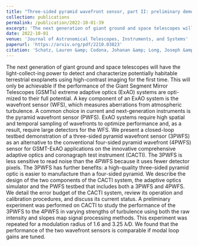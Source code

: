 ```yaml
---
title: "Three-sided pyramid wavefront sensor, part II: preliminary demonstration on the new comprehensive adaptive optics and coronagraph test instrument testbed"
collection: publications
permalink: /publication/2022-10-01-39
excerpt: 'The next generation of giant ground and space telescopes will have the light-collect-ing power to detect and characterize potentially habitable terrestrial exoplanets using high-contrast imaging for the first time. This will only be achievable if the performance of the Giant Segment Mirror Telescopes (GSMTs) extreme adaptive optics (ExAO) systems are opti-mized to their full potential. A key component of an ExAO system is the wavefront sensor (WFS), which measures aberrations from atmospheric turbulence. A common choice in current and next-generation instruments is the pyramid wavefront sensor (PWFS). ExAO systems require high spatial and temporal sampling of wavefronts to optimize performance and, as a result, require large detectors for the WFS. We present a closed-loop testbed demonstration of a three-sided pyramid wavefront sensor (3PWFS) as an alternative to the conventional four-sided pyramid wavefront (4PWFS) sensor for GSMT-ExAO applications on the innovative comprehensive adaptive optics and coronagraph test instrument (CACTI). The 3PWFS is less sensitive to read noise than the 4PWFS because it uses fewer detector pixels. The 3PWFS has further benefits: a high-quality three-sided pyramid optic is easier to manufacture than a four-sided pyramid. We describe the design of the two components of the CACTI system, the adaptive optics simulator and the PWFS testbed that includes both a 3PWFS and 4PWFS. We detail the error budget of the CACTI system, review its operation and calibration procedures, and discuss its current status. A preliminary experiment was performed on CACTI to study the performance of the 3PWFS to the 4PWFS in varying strengths of turbulence using both the raw intensity and slopes map signal processing methods. This experiment was repeated for a modulation radius of 1.6 and 3.25 λ∕D. We found that the performance of the two wavefront sensors is comparable if modal loop gains are tuned.'
date: 2022-10-01
venue: 'Journal of Astronomical Telescopes, Instruments, and Systems'
paperurl: 'https://arxiv.org/pdf/2210.03823'
citation: 'Schatz, Lauren &amp; Codona, Johanan &amp; Long, Joseph &amp; Males, Jared &amp; Pullen, Weslin &amp; Lumbres, Jennifer &amp; Gorkom, Kyle &amp; Chambouleyron, Vincent &amp; Close, Laird &amp; Correia, Carlos &amp; Fauvarque, Olivier &amp; Fusco, Thierry &amp; Guyon, Olivier &amp; Hart, Michael &amp; Janin-Potiron, Pierre &amp; Johnson, Robert &amp; Jovanovic, Nemanja &amp; Mateen, Mala &amp; Sauvage, Jean-François &amp; Neichel, Benoit. (2022). Three-sided pyramid wavefront sensor, part II: preliminary demonstration on the new comprehensive adaptive optics and coronagraph test instrument testbed. Journal of Astronomical Telescopes, Instruments, and Systems. 8. 10.1117/1.JATIS.8.4.049001. '
---
```

The next generation of giant ground and space telescopes will have the light-collect-ing power to detect and characterize potentially habitable terrestrial exoplanets using high-contrast imaging for the first time. This will only be achievable if the performance of the Giant Segment Mirror Telescopes (GSMTs) extreme adaptive optics (ExAO) systems are opti-mized to their full potential. A key component of an ExAO system is the wavefront sensor (WFS), which measures aberrations from atmospheric turbulence. A common choice in current and next-generation instruments is the pyramid wavefront sensor (PWFS). ExAO systems require high spatial and temporal sampling of wavefronts to optimize performance and, as a result, require large detectors for the WFS. We present a closed-loop testbed demonstration of a three-sided pyramid wavefront sensor (3PWFS) as an alternative to the conventional four-sided pyramid wavefront (4PWFS) sensor for GSMT-ExAO applications on the innovative comprehensive adaptive optics and coronagraph test instrument (CACTI). The 3PWFS is less sensitive to read noise than the 4PWFS because it uses fewer detector pixels. The 3PWFS has further benefits: a high-quality three-sided pyramid optic is easier to manufacture than a four-sided pyramid. We describe the design of the two components of the CACTI system, the adaptive optics simulator and the PWFS testbed that includes both a 3PWFS and 4PWFS. We detail the error budget of the CACTI system, review its operation and calibration procedures, and discuss its current status. A preliminary experiment was performed on CACTI to study the performance of the 3PWFS to the 4PWFS in varying strengths of turbulence using both the raw intensity and slopes map signal processing methods. This experiment was repeated for a modulation radius of 1.6 and 3.25 λ∕D. We found that the performance of the two wavefront sensors is comparable if modal loop gains are tuned.
